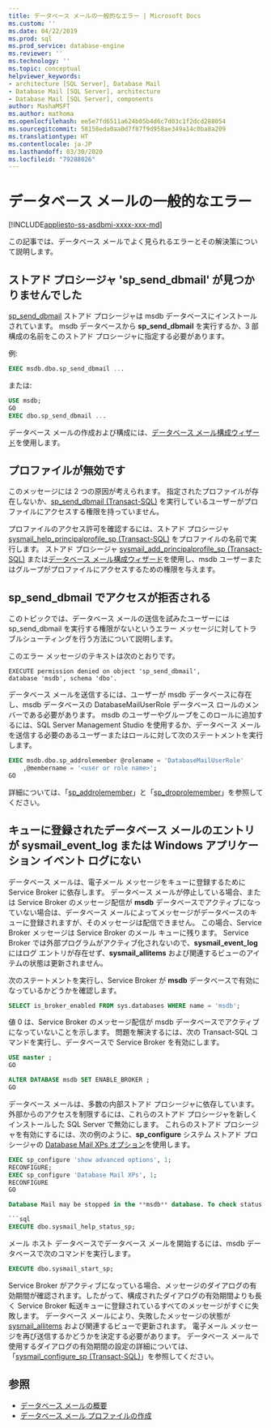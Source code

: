 ```yaml
---
title: データベース メールの一般的なエラー | Microsoft Docs
ms.custom: ''
ms.date: 04/22/2019
ms.prod: sql
ms.prod_service: database-engine
ms.reviewer: ''
ms.technology: ''
ms.topic: conceptual
helpviewer_keywords:
- architecture [SQL Server], Database Mail
- Database Mail [SQL Server], architecture
- Database Mail [SQL Server], components
author: MashaMSFT
ms.author: mathoma
ms.openlocfilehash: ee5e7fd6511a624b05b4d6c7d03c1f2dcd288054
ms.sourcegitcommit: 58158eda0aa0d7f87f9d958ae349a14c0ba8a209
ms.translationtype: HT
ms.contentlocale: ja-JP
ms.lasthandoff: 03/30/2020
ms.locfileid: "79288026"
---
```

# <a name="common-errors-with-database-mail"></a>データベース メールの一般的なエラー 
[!INCLUDE[appliesto-ss-asdbmi-xxxx-xxx-md](../../includes/appliesto-ss-asdbmi-xxxx-xxx-md.md)]

この記事では、データベース メールでよく見られるエラーとその解決策について説明します。

## <a name="could-not-find-stored-procedure-sp_send_dbmail"></a>ストアド プロシージャ 'sp_send_dbmail' が見つかりませんでした
[sp_send_dbmail](../system-stored-procedures/sp-send-dbmail-transact-sql.md) ストアド プロシージャは msdb データベースにインストールされています。 msdb データベースから **sp_send_dbmail** を実行するか、3 部構成の名前をこのストアド プロシージャに指定する必要があります。

例:
```sql
EXEC msdb.dbo.sp_send_dbmail ...
```

または:

```sql
USE msdb;
GO
EXEC dbo.sp_send_dbmail ...
```

データベース メールの作成および構成には、[データベース メール構成ウィザード](configure-database-mail.md)を使用します。

## <a name="profile-not-valid"></a>プロファイルが無効です
このメッセージには 2 つの原因が考えられます。 指定されたプロファイルが存在しないか、[sp_send_dbmail (Transact-SQL)](../system-stored-procedures/sp-send-dbmail-transact-sql.md) を実行しているユーザーがプロファイルにアクセスする権限を持っていません。

プロファイルのアクセス許可を確認するには、ストアド プロシージャ [sysmail_help_principalprofile_sp (Transact-SQL)](../system-stored-procedures/sysmail-help-principalprofile-sp-transact-sql.md) をプロファイルの名前で実行します。 ストアド プロシージャ [sysmail_add_principalprofile_sp (Transact-SQL)](../system-stored-procedures/sysmail-help-principalprofile-sp-transact-sql.md) または[データベース メール構成ウィザード](configure-database-mail.md)を使用し、msdb ユーザーまたはグループがプロファイルにアクセスするための権限を与えます。

## <a name="permission-denied-on-sp_send_dbmail"></a>sp_send_dbmail でアクセスが拒否される

このトピックでは、データベース メールの送信を試みたユーザーには sp_send_dbmail を実行する権限がないというエラー メッセージに対してトラブルシューティングを行う方法について説明します。

このエラー メッセージのテキストは次のとおりです。

```
EXECUTE permission denied on object 'sp_send_dbmail', 
database 'msdb', schema 'dbo'.
```

データベース メールを送信するには、ユーザーが msdb データベースに存在し、msdb データベースの DatabaseMailUserRole データベース ロールのメンバーである必要があります。 msdb のユーザーやグループをこのロールに追加するには、SQL Server Management Studio を使用するか、データベース メールを送信する必要のあるユーザーまたはロールに対して次のステートメントを実行します。

```sql
EXEC msdb.dbo.sp_addrolemember @rolename = 'DatabaseMailUserRole'
    ,@membername = '<user or role name>';
GO
```
詳細については、「[sp_addrolemember](../system-stored-procedures/sp-addrolemember-transact-sql.md)」と「[sp_droprolemember](../system-stored-procedures/sp-droprolemember-transact-sql.md)」を参照してください。

## <a name="database-mail-queued-no-entries-in-sysmail_event_log-or-windows-application-event-log"></a>キューに登録されたデータベース メールのエントリが sysmail_event_log または Windows アプリケーション イベント ログにない 

データベース メールは、電子メール メッセージをキューに登録するために Service Broker に依存します。 データベース メールが停止している場合、または Service Broker のメッセージ配信が **msdb** データベースでアクティブになっていない場合は、データベース メールによってメッセージがデータベースのキューに登録されますが、そのメッセージは配信できません。 この場合、Service Broker メッセージは Service Broker のメール キューに残ります。 Service Broker では外部プログラムがアクティブ化されないので、**sysmail_event_log** にはログ エントリが存在せず、**sysmail_allitems** および関連するビューのアイテムの状態は更新されません。

次のステートメントを実行し、Service Broker が **msdb** データベースで有効になっているかどうかを確認します。

```sql
SELECT is_broker_enabled FROM sys.databases WHERE name = 'msdb';
```

値 0 は、Service Broker のメッセージ配信が msdb データベースでアクティブになっていないことを示します。 問題を解決するには、次の Transact-SQL コマンドを実行し、データベースで Service Broker を有効にします。

```sql
USE master ;
GO

ALTER DATABASE msdb SET ENABLE_BROKER ;
GO
``` 

データベース メールは、多数の内部ストアド プロシージャに依存しています。 外部からのアクセスを制限するには、これらのストアド プロシージャを新しくインストールした SQL Server で無効にします。 これらのストアド プロシージャを有効にするには、次の例のように、**sp_configure** システム ストアド プロシージャの [Database Mail XPs オプション](../../database-engine/configure-windows/database-mail-xps-server-configuration-option.md)を使用します。

```sql
EXEC sp_configure 'show advanced options', 1;  
RECONFIGURE;
EXEC sp_configure 'Database Mail XPs', 1;  
RECONFIGURE  
GO  

Database Mail may be stopped in the **msdb** database. To check status of Database Mail, execute the following statement:

```sql
EXECUTE dbo.sysmail_help_status_sp;
```

メール ホスト データベースでデータベース メールを開始するには、msdb データベースで次のコマンドを実行します。

```sql
EXECUTE dbo.sysmail_start_sp;
```

Service Broker がアクティブになっている場合、メッセージのダイアログの有効期間が確認されます。したがって、構成されたダイアログの有効期間よりも長く Service Broker 転送キューに登録されているすべてのメッセージがすぐに失敗します。 データベース メールにより、失敗したメッセージの状態が [sysmail_allitems](../system-catalog-views/sysmail-allitems-transact-sql.md) および関連するビューで更新されます。 電子メール メッセージを再び送信するかどうかを決定する必要があります。 データベース メールで使用するダイアログの有効期間の設定の詳細については、「[sysmail_configure_sp (Transact-SQL)](../system-stored-procedures/sysmail-configure-sp-transact-sql.md)」を参照してください。



##  <a name="see-also"></a><a name="RelatedContent"></a> 参照
  
-  [データベース メールの概要](database-mail.md)
-  [データベース メール プロファイルの作成](create-a-database-mail-profile.md)
  
  
